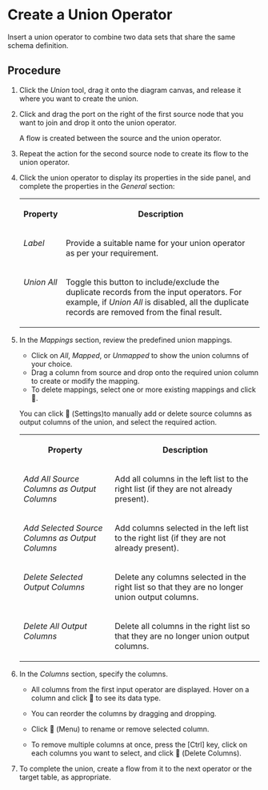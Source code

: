 <!-- loioe0a38047eb9d4849bd71308d7b5e4af5 -->

<link rel="stylesheet" type="text/css" href="../css/sap-icons.css"/>

# Create a Union Operator

Insert a union operator to combine two data sets that share the same schema definition.



<a name="loioe0a38047eb9d4849bd71308d7b5e4af5__steps_onk_qd4_rrb"/>

## Procedure

1.  Click the *Union* tool, drag it onto the diagram canvas, and release it where you want to create the union.

2.  Click and drag the port on the right of the first source node that you want to join and drop it onto the union operator.

    A flow is created between the source and the union operator.

3.  Repeat the action for the second source node to create its flow to the union operator.

4.  Click the union operator to display its properties in the side panel, and complete the properties in the *General* section:


    <table>
    <tr>
    <th valign="top">

    Property


    
    </th>
    <th valign="top">

    Description


    
    </th>
    </tr>
    <tr>
    <td valign="top">
    
    *Label*


    
    </td>
    <td valign="top">
    
    Provide a suitable name for your union operator as per your requirement.


    
    </td>
    </tr>
    <tr>
    <td valign="top">
    
    *Union All*


    
    </td>
    <td valign="top">
    
    Toggle this button to include/exclude the duplicate records from the input operators. For example, if *Union All* is disabled, all the duplicate records are removed from the final result.


    
    </td>
    </tr>
    </table>
    
5.  In the *Mappings* section, review the predefined union mappings.

    -   Click on *All*, *Mapped*, or *Unmapped* to show the union columns of your choice.
    -   Drag a column from source and drop onto the required union column to create or modify the mapping.
    -   To delete mappings, select one or more existing mappings and click <span class="FPA-icons"></span>.

    You can click <span class="FPA-icons"></span> \(Settings\)to manually add or delete source columns as output columns of the union, and select the required action.


    <table>
    <tr>
    <th valign="top">

    Property


    
    </th>
    <th valign="top">

    Description


    
    </th>
    </tr>
    <tr>
    <td valign="top">
    
    *Add All Source Columns as Output Columns*


    
    </td>
    <td valign="top">
    
    Add all columns in the left list to the right list \(if they are not already present\).


    
    </td>
    </tr>
    <tr>
    <td valign="top">
    
    *Add Selected Source Columns as Output Columns*


    
    </td>
    <td valign="top">
    
    Add columns selected in the left list to the right list \(if they are not already present\).


    
    </td>
    </tr>
    <tr>
    <td valign="top">
    
    *Delete Selected Output Columns*


    
    </td>
    <td valign="top">
    
    Delete any columns selected in the right list so that they are no longer union output columns.


    
    </td>
    </tr>
    <tr>
    <td valign="top">
    
    *Delete All Output Columns*


    
    </td>
    <td valign="top">
    
    Delete all columns in the right list so that they are no longer union output columns.


    
    </td>
    </tr>
    </table>
    
6.  In the *Columns* section, specify the columns.

    -   All columns from the first input operator are displayed. Hover on a column and click <span class="FPA-icons"></span> to see its data type.

    -   You can reorder the columns by dragging and dropping.
    -   Click <span class="FPA-icons"></span> \(Menu\) to rename or remove selected column.
    -   To remove multiple columns at once, press the [Ctrl\] key, click on each columns you want to select, and click <span class="FPA-icons"></span> \(Delete Columns\).

7.  To complete the union, create a flow from it to the next operator or the target table, as appropriate.


